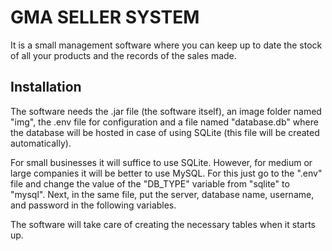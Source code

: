 # GMA SELLER SYSTEM
It is a small management software where you can keep up to date the stock of all your products and the records of the sales made.

## Installation
The software needs the .jar file (the software itself), an image folder named "img", the .env file for configuration and a file named "database.db" where the database will be hosted in case of using SQLite (this file will be created automatically).

For small businesses it will suffice to use SQLite. However, for medium or large companies it will be better to use MySQL. For this just go to the ".env" file and change the value of the "DB_TYPE" variable from "sqlite" to "mysql". Next, in the same file, put the server, database name, username, and password in the following variables.

The software will take care of creating the necessary tables when it starts up.
